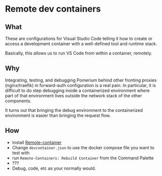# Remote dev containers

## What

These are configurations for Visual Studio Code telling it how to create or access a development container with a well-defined tool and runtime stack.

Basically, this allows us to run VS Code from within a container, remotely.

## Why

Integrating, testing, and debugging Pomerium behind other fronting proxies (nginx/traefik) in forward-auth configuration is a real pain. In particular, it is difficult to do step debugging inside a containerized environment where part of that environment lives outside the network stack of the other components.

It turns out that bringing the debug environment to the containerized environment is easier than bringing the request flow.

## How

- Install [Remote-container](https://marketplace.visualstudio.com/items?itemName=ms-vscode-remote.remote-containers)
- Change `devcontainer.json` to use the docker compose file you want to test with
- run `Remote-Containers: Rebuild Container` from the Command Palette
- ???
- Debug, code, etc as your normally would.
